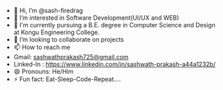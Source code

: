 - 👋 Hi, I’m @sash-firedrag
- 👀 I’m interested in Software Development(UI/UX and WEB)
- 🌱 I'm currently pursuing a B.E. degree in Computer Science and Design at Kongu Engineering College.
- 💞️ I’m looking to collaborate on projects
- 📫 How to reach me
- Gmail: sashwathprakash725@gmail.com
- Linked-In : https://www.linkedin.com/in/sashwath-prakash-a44a1232b/
- 😄 Pronouns: He/Him
- ⚡ Fun fact: Eat-Sleep-Code-Repeat....

